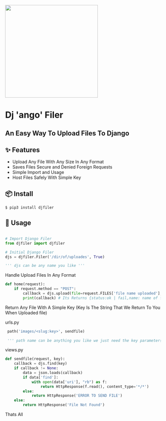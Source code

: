 <p align="left">
    <img width="300" src="https://raw.githubusercontent.com/E-RROR/django-filer/master/d376573d-c0f3-4fde-8467-952d7ffada1d_200x200.png" />
</p>

<h1 align="left">Dj 'ango' Filer</h1>
<h2>An Easy Way To Upload Files To Django</h2>


## ✨ Features

- Upload Any File With Any Size In Any Format
- Saves Files Secure and Denied Foreign Requests
- Simple Import and Usage
- Host Files Safely With Simple Key

## 📦 Install

```bash
$ pip3 install djfiler
```

## 🔨 Usage

```python

# Import Django Filer
from djfiler import djfiler

# Initial Django Filer
djs = djfiler.Filer('/dir/of/uploades', True)

''' djs can be any name you like '''
```

Handle Upload Files In Any Format

```python
def home(request):
    if request.method == "POST":
        callback = djs.upload(file=request.FILES['file name uploaded'], name="Optional" )
        print(callback) # Its Returns {status:ok | fail,name: name of file ( Its Key Of File ),type: type of file }
```

Return Any File With A Simple Key (Key Is The String That We Return To You When Uploaded file)

urls.py
```python
 path('images/<slug:key>', sendfile)
 
 ''' path name can be anything you like we just need the key parameters '''
```
views.py
```python
def sendfile(request, key):
    callback = djs.find(key)
    if callback != None:
        data = json.loads(callback)
        if data['find']:
            with open(data['uri'], "rb") as f:
                return HttpResponse(f.read(), content_type='*/*')
        else:
            return HttpResponse('ERROR TO SEND FILE')
    else:
        return HttpResponse('File Not Found')
```
Thats All
